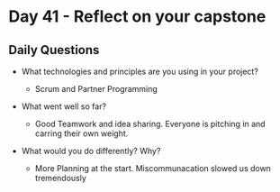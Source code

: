 # Day 41 -  Reflect on your capstone

## Daily Questions

- What technologies and principles are you using in your project?
  - Scrum and Partner Programming

- What went well so far?
  - Good Teamwork and idea sharing. Everyone is pitching in and carring their own weight.

- What would you do differently? Why?
  - More Planning at the start. Miscommunacation slowed us down tremendously